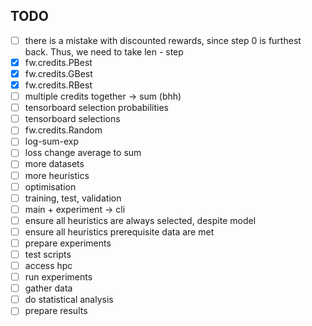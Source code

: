 ## TODO

- [ ] there is a mistake with discounted rewards, since step 0 is furthest back. Thus, we need to take len - step
- [x] fw.credits.PBest
- [x] fw.credits.GBest
- [x] fw.credits.RBest
- [ ] multiple credits together -> sum (bhh)
- [ ] tensorboard selection probabilities
- [ ] tensorboard selections
- [ ] fw.credits.Random
- [ ] log-sum-exp
- [ ] loss change average to sum
- [ ] more datasets
- [ ] more heuristics
- [ ] optimisation
- [ ] training, test, validation
- [ ] main + experiment -> cli
- [ ] ensure all heuristics are always selected, despite model
- [ ] ensure all heuristics prerequisite data are met
- [ ] prepare experiments
- [ ] test scripts
- [ ] access hpc
- [ ] run experiments
- [ ] gather data
- [ ] do statistical analysis
- [ ] prepare results
